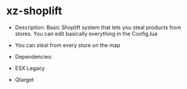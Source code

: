# xz-shoplift

* Description: Basic Shoplift system that lets you steal products from stores. You can edit basically everything in the Config.lua
* You can steal from every store on the map

* Dependencies: 
* ESX Legacy
* Qtarget
